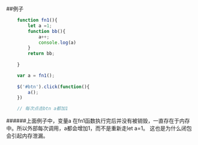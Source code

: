 ##例子


```javascript
	function fn1(){
		let a =1;
		function bb(){
			a++;
			console.log(a)
		}
		return bb;
		
	}

	var a = fn1();
	
	$('#btn').click(function(){
		a();
	})

	// 每次点击btn a都加1
```

######上面例子中，变量a 在fn1函数执行完后并没有被销毁，一直存在于内存中。所以外部每次调用，a都会增加1，而不是重新走let a=1。 这也是为什么闭包会引起内存泄漏。